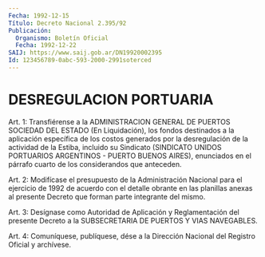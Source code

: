 ```yaml
---
Fecha: 1992-12-15
Título: Decreto Nacional 2.395/92
Publicación:
  Organismo: Boletín Oficial
  Fecha: 1992-12-22
SAIJ: https://www.saij.gob.ar/DN19920002395
Id: 123456789-0abc-593-2000-2991soterced
---
```

# DESREGULACION PORTUARIA

<a id="1"></a>
Art.  1: Transfiérense a la ADMINISTRACION GENERAL DE PUERTOS SOCIEDAD DEL  ESTADO  (En  Liquidación), los fondos destinados a la aplicación específica de los  costos generados por la desregulación de  la  actividad de la Estiba, incluido  su  Sindicato  (SINDICATO UNIDOS PORTUARIOS  ARGENTINOS - PUERTO BUENOS AIRES), enunciados en el párrafo cuarto de los considerandos que anteceden.

<a id="2"></a>
Art. 2: Modifícase el presupuesto de la Administración Nacional para  el ejercicio de 1992 de acuerdo con el detalle obrante en las planillas  anexas  al  presente Decreto que forman parte integrante del mismo.

<a id="3"></a>
Art. 3: Desígnase como Autoridad de Aplicación y Reglamentación del   presente  Decreto  a  la  SUBSECRETARIA  DE  PUERTOS  Y  VIAS NAVEGABLES.

<a id="4"></a>
Art.  4: Comuníquese, publíquese, dése a la Dirección Nacional del Registro Oficial y archívese.